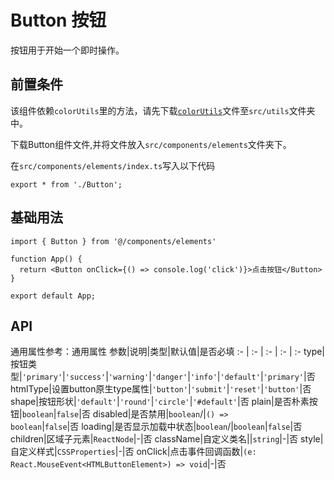 # Button 按钮
按钮用于开始一个即时操作。

## 前置条件
该组件依赖`colorUtils`里的方法，请先下载<a href='/ono-document/utils/colorUtils'>`colorUtils`</a>文件至`src/utils`文件夹中。

下载Button组件文件,并将文件放入`src/components/elements`文件夹下。

在`src/components/elements/index.ts`写入以下代码
```tsx
export * from './Button';
```

## 基础用法
```tsx
import { Button } from '@/components/elements'

function App() {
  return <Button onClick={() => console.log('click')}>点击按钮</Button>
}

export default App;
```

## API
通用属性参考：通用属性
参数|说明|类型|默认值|是否必填
:- | :- | :- | :- | :-
type|按钮类型|<code>'primary'</code>\|<code>'success'</code>\|<code>'warning'</code>\|<code>'danger'</code>\|<code>'info'</code>\|<code>'default'</code>|<code>'primary'</code>|否
htmlType|设置button原生type属性|<code>'button'</code>\|<code>'submit'</code>\|<code>'reset'</code>|<code>'button'</code>|否
shape|按钮形状|<code>'default'</code>\|<code>'round'</code>\|<code>'circle'</code>|<code>'#default'</code>|否
plain|是否朴素按钮|<code>boolean</code>|<code>false</code>|否
disabled|是否禁用|<code>boolean</code>/|<code>() => boolean</code>|<code>false</code>|否
loading|是否显示加载中状态|<code>boolean</code>/|<code>boolean</code>|<code>false</code>|否
children|区域子元素|<code>ReactNode</code>|-|否
className|自定义类名||<code>string</code>|-|否
style|自定义样式|<code>CSSProperties</code>|-|否
onClick|点击事件回调函数|<code>(e: React.MouseEvent\<HTMLButtonElement>) => void</code>|-|否
